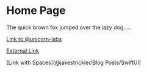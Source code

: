 # Home Page

The quick brown fox jumped over the lazy dog.....

[Link to @unicorn-labs](@unicorn-labs)

[External Link](https://www.apple.com)

[Link with Spaces](@jakestrickler/Blog Posts/SwiftUI)
